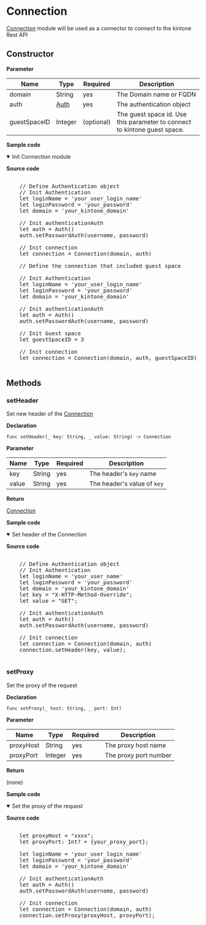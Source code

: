# Connection

[Connection](#) module will be used as a connector to connect to the kintone Rest API

## Constructor

**Parameter**

| Name| Type| Required| Description |
| --- | --- | --- | --- |
| domain | String | yes | The Domain name or FQDN
| auth | [Auth](../authentication) | yes | The authentication object
| guestSpaceID | Integer | (optional) | The guest space id. Use this parameter to connect to kintone guest space.

**Sample code**

<details class="tab-container" open>
<Summary>Init Connection module</Summary>

<strong class="tab-name">Source code</strong>

<pre class="inline-code">

    // Define Authentication object
    // Init Authentication
    let loginName = 'your_user_login_name'
    let loginPassword = 'your_password'
    let domain = 'your_kintone_domain'
    
    // Init authenticationAuth
    let auth = Auth()
    auth.setPasswordAuth(username, password)
    
    // Init connection
    let connection = Connection(domain, auth)

    // Define the connection that included guest space

    // Init Authentication
    let loginName = 'your_user_login_name'
    let loginPassword = 'your_password'
    let domain = 'your_kintone_domain'
    
    // Init authenticationAuth
    let auth = Auth()
    auth.setPasswordAuth(username, password)

    // Init Guest space
    let guestSpaceID = 3

    // Init connection
    let connection = Connection(domain, auth, guestSpaceID)

</pre>

</details>

## Methods

### setHeader

Set new header of the [Connection](../connection)

**Declaration**

```
func setHeader(_ key: String, _ value: String) -> Connection
```

**Parameter**

| Name| Type| Required| Description |
| --- | --- | --- | --- |
| key | String | yes | The header's `key` name
| value | String | yes | The header's value of `key`

**Return**

[Connection](../connection)

**Sample code**

<details class="tab-container" open>
<Summary>Set header of the Connection</Summary>

<strong class="tab-name">Source code</strong>

<pre class="inline-code">

    // Define Authentication object
    // Init Authentication
    let loginName = 'your_user_name'
    let loginPassword = 'your_password'
    let domain = 'your_kintone_domain'
    let key = "X-HTTP-Method-Override";
    let value = "GET";
    
    // Init authenticationAuth
    let auth = Auth()
    auth.setPasswordAuth(username, password)
    
    // Init connection
    let connection = Connection(domain, auth)
    connection.setHeader(key, value);

</pre>

</details>

### setProxy

Set the proxy of the request

**Declaration**

```
func setProxy(_ host: String, _ port: Int)
```

**Parameter**

| Name| Type| Required| Description |
| --- | --- | --- | --- |
| proxyHost | String | yes | The proxy host name
| proxyPort | Integer | yes | The proxy port number

**Return**

(none)

**Sample code**

<details class="tab-container" open>
<Summary>Set the proxy of the request</Summary>

<strong class="tab-name">Source code</strong>

<pre class="inline-code">

    let proxyHost = "xxxx";
    let proxyPort: Int? = {your_proxy_port};
    
    let loginName = 'your_user_login_name'
    let loginPassword = 'your_password'
    let domain = 'your_kintone_domain'
    
    // Init authenticationAuth
    let auth = Auth()
    auth.setPasswordAuth(username, password)
    
    // Init connection
    let connection = Connection(domain, auth)
    connection.setProxy(proxyHost, proxyPort);
    
</pre>

</details>
